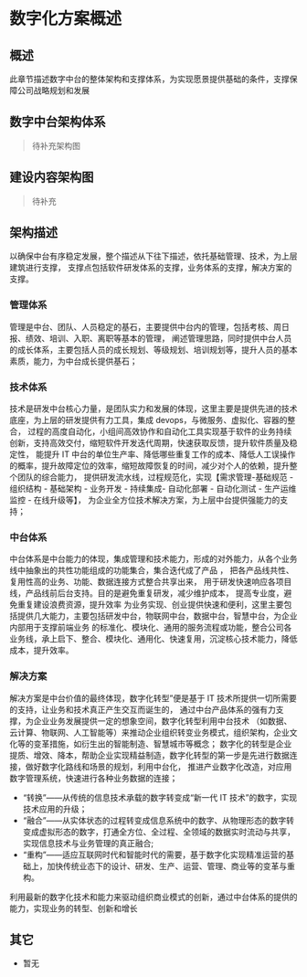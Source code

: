 # 数字化方案概述

## 概述

此章节描述数字中台的整体架构和支撑体系，为实现愿景提供基础的条件，支撑保障公司战略规划和发展

## 数字中台架构体系

> 待补充架构图

## 建设内容架构图

> 待补充

## 架构描述

以确保中台有序稳定发展，整个描述从下往下描述，依托基础管理、技术，为上层建筑进行支撑，
支撑点包括软件研发体系的支撑，业务体系的支撑，解决方案的支撑。

### 管理体系

管理是中台、团队、人员稳定的基石，主要提供中台内的管理，包括考核、周日报、绩效、培训、入职、离职等基本的管理，
阐述管理思路，同时提供中台人员的成长体系，主要包括人员的成长规划、等级规划、培训规划等，提升人员的基本素质，能力，为中台成长提供基石；

### 技术体系

技术是研发中台核心力量，是团队实力和发展的体现，这里主要是提供先进的技术底座，为上层的研发提供有力工具，集成 devops，与微服务、虚拟化、容器的整合，
过程的高度自动化，小组间高效协作和自动化工具实现基于软件的业务持续创新，支持高效交付，缩短软件开发迭代周期，快速获取反馈，提升软件质量及稳定性，
能提升 IT 中台的单位生产率、降低哪些重复工作的成本、降低人工误操作的概率，提升故障定位的效率，缩短故障恢复的时间，减少对个人的依赖，提升整个团队的综合能力，
提供研发流水线，过程规范化，实现【需求管理-基础规范 - 组织结构 - 基础架构 - 业务开发 - 持续集成- 自动化部署 - 自动化测试 - 生产运维监控 - 在线升级等】，
为企业全方位技术解决方案，为上层中台提供强能力的支持；

### 中台体系

中台体系是中台能力的体现，集成管理和技术能力，形成的对外能力，从各个业务线中抽象出的共性功能组成的功能集合，集合迭代成了产品 ，
把各产品线共性、复用性高的业务、功能、数据连接方式整合共享出来，
用于研发快速响应各项目线，产品线前后台支持。目的是避免重复研发，减少维护成本， 提高专业度，避免重复建设浪费资源，提升效率
为业务实现、创业提供快速和便利，这里主要包括提供几大能力，主要包括研发中台，物联网中台，数据中台，智慧中台，为企业内部用于支撑前端业务
的标准化、模块化、通用的服务流程或功能，整合公司各业务线，承上启下、整合、模块化、通用化、快速复用，沉淀核心技术能力，降低成本，提升效率。

### 解决方案

解决方案是中台价值的最终体现，数字化转型”便是基于 IT 技术所提供一切所需要的支持，让业务和技术真正产生交互而诞生的，
通过中台产品体系的强有力支撑，为企业业务发展提供一定的想象空间，数字化转型利用中台技术
（如数据、云计算、物联网、人工智能等）来推动企业组织转变业务模式，组织架构，企业文化等的变革措施，如衍生出的智能制造、智慧城市等概念；
数字化的转型是企业提质、增效、降本，帮助企业实现精益制造，数字化转型的第一步是先进行数据连接，做好数字化路线和场景的规划，利用中台化，
推进产业数字化改造，对应用数字管理系统，快速进行各种业务数据的连接；

- “转换”——从传统的信息技术承载的数字转变成“新一代 IT 技术”的数字，实现技术应用的升级；
- “融合”——从实体状态的过程转变成信息系统中的数字、从物理形态的数字转变成虚拟形态的数字，打通全方位、全过程、全领域的数据实时流动与共享，实现信息技术与业务管理的真正融合;
- “重构”——适应互联网时代和智能时代的需要，基于数字化实现精准运营的基础上，加快传统业态下的设计、研发、生产、运营、管理、商业等的变革与重构。

利用最新的数字化技术和能力来驱动组织商业模式的创新，通过中台体系的提供的能力，实现业务的转型、创新和增长

## 其它

- 暂无
